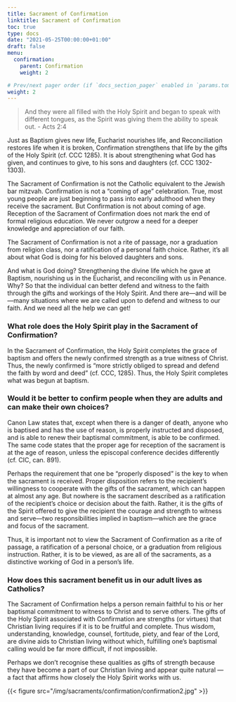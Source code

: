 ```yaml
---
title: Sacrament of Confirmation
linktitle: Sacrament of Confirmation
toc: true
type: docs
date: "2021-05-25T00:00:00+01:00"
draft: false
menu:
  confirmation:
    parent: Confirmation
    weight: 2

# Prev/next pager order (if `docs_section_pager` enabled in `params.toml`)
weight: 2
---
```


> And they were all filled with the Holy Spirit and began to speak with different tongues, as the Spirit was giving them the ability to speak out. - Acts 2:4

Just as Baptism gives new life, Eucharist nourishes life, and Reconciliation restores life when it is broken, Confirmation strengthens that life by the gifts of the Holy Spirit (cf. CCC 1285). It is about strengthening what God has given, and continues to give, to his sons and daughters (cf. CCC 1302-1303).

The Sacrament of Confirmation is not the Catholic equivalent to the Jewish bar mitzvah. Confirmation is not a “coming of age” celebration. True, most young people are just beginning to pass into early adulthood when they receive the sacrament. But Confirmation is not about coming of age. Reception of the Sacrament of Confirmation does not mark the end of formal religious education. We never outgrow a need for a deeper knowledge and appreciation of our faith.

The Sacrament of Confirmation is not a rite of passage, nor a graduation from religion class, nor a ratification of a personal faith choice. Rather, it’s all about what God is doing for his beloved daughters and sons.

And what is God doing? Strengthening the divine life which he gave at Baptism, nourishing us in the Eucharist, and reconciling with us in Penance. Why? So that the individual can better defend and witness to the faith through the gifts and workings of the Holy Spirit. And there are—and will be—many situations where we are called upon to defend and witness to our faith. And we need all the help we can get!

### What role does the Holy Spirit play in the Sacrament of Confirmation?
In the Sacrament of Confirmation, the Holy Spirit completes the grace of baptism and offers the newly confirmed strength as a true witness of Christ. Thus, the newly confirmed is “more strictly obliged to spread and defend the faith by word and deed” (cf. CCC, 1285). Thus, the Holy Spirit completes what was begun at baptism.

### Would it be better to confirm people when they are adults and can make their own choices?
Canon Law states that, except when there is a danger of death, anyone who is baptised and has the use of reason, is properly instructed and disposed, and is able to renew their baptismal commitment, is able to be confirmed. The same code states that the proper age for reception of the sacrament is at the age of reason, unless the episcopal conference decides differently (cf. CIC, can. 891).

Perhaps the requirement that one be “properly disposed” is the key to when the sacrament is received. Proper disposition refers to the recipient’s willingness to cooperate with the gifts of the sacrament, which can happen at almost any age. But nowhere is the sacrament described as a ratification of the recipient’s choice or decision about the faith. Rather, it is the gifts of the Spirit offered to give the recipient the courage and strength to witness and serve—two responsibilities implied in baptism—which are the grace and focus of the sacrament.

Thus, it is important not to view the Sacrament of Confirmation as a rite of passage, a ratification of a personal choice, or a graduation from religious instruction. Rather, it is to be viewed, as are all of the sacraments, as a distinctive working of God in a person’s life.

### How does this sacrament benefit us in our adult lives as Catholics?
The Sacrament of Confirmation helps a person remain faithful to his or her baptismal commitment to witness to Christ and to serve others. The gifts of the Holy Spirit associated with Confirmation are strengths (or virtues) that Christian living requires if it is to be fruitful and complete. Thus wisdom, understanding, knowledge, counsel, fortitude, piety, and fear of the Lord, are divine aids to Christian living without which, fulfilling one’s baptismal calling would be far more difficult, if not impossible.

Perhaps we don’t recognise these qualities as gifts of strength because they have become a part of our Christian living and appear quite natural — a fact that affirms how closely the Holy Spirit works with us.

{{< figure src="/img/sacraments/confirmation/confirmation2.jpg" >}}
